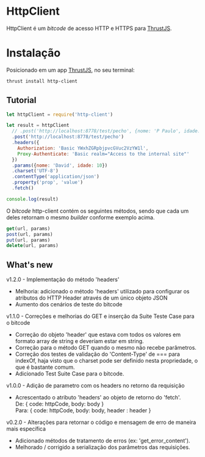 HttpClient
===============

HttpClient é um *bitcode* de acesso HTTP e HTTPS para [ThrustJS](https://github.com/thrustjs/thrust).

# Instalação

Posicionado em um app [ThrustJS](https://github.com/thrustjs/thrust), no seu terminal:

```bash
thrust install http-client
```

## Tutorial

```javascript
let httpClient = require('http-client')

let result = httpClient
  // .post('http://localhost:8778/test/pecho', {nome: 'P Paulo', idade: 13})
  .post('http://localhost:8778/test/pecho')
  .headers({
    Authorization: 'Basic YWxhZGRpbjpvcGVuc2VzYW1l',
    Proxy-Authenticate: 'Basic realm="Access to the internal site"'
  })
  .params({nome: 'David', idade: 10})
  .charset('UTF-8')
  .contentType('application/json')
  .property('prop', 'value')
  .fetch()

console.log(result)
```

O *bitcode* http-client contém os seguintes métodos, sendo que cada um deles retornam o mesmo *builder* conforme exemplo acima.

```javascript
get(url, params)
post(url, params)
put(url, params)
delete(url, params)
```

## What's new

v1.2.0 - Implementação do método 'headers'
* Melhoria: adicionado o método 'headers' utilizado para configurar os atributos do HTTP Header através de um único objeto JSON
* Aumento dos cenários de teste do bitcode

v1.1.0 - Correções e melhorias do GET e inserção da Suite Teste Case para o bitcode
* Correção do objeto 'header' que estava com todos os valores em formato array de string e deveriam estar em string.
* Correção para o método GET quando o mesmo não recebe parâmetros.
* Correção dos testes de validação do 'Content-Type' de === para indexOf, haja visto que o charset pode ser definido nesta propriedade, o que é bastante comum.
* Adicionado Test Suite Case para o bitcode.

v1.0.0 - Adição de parametro com os headers no retorno da requisição
* Acrescentado o atributo 'headers' ao objeto de retorno do 'fetch'.<br>
De: { code: httpCode, body: body }<br>
Para: { code: httpCode, body: body, header : header }

v0.2.0 - Alterações para retornar o código e mensagem de erro de maneira mais específica
* Adicionado métodos de tratamento de erros (ex: 'get_error_content').
* Melhorado / corrigido a serialização dos parâmetros das requisições.
